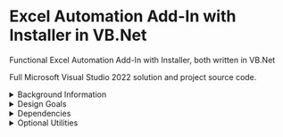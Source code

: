 # Excel Automation Add-In with Installer in VB.Net
Functional Excel Automation Add-In with Installer, both written in VB.Net

Full Microsoft Visual Studio 2022 solution and project source code.

<details><summary>Background Information</summary>
<p>
  
Excel User-Defined Functions (UDFs) as developed in VB.Net have been around for many years, early examples of which are published here - 

http://www.cpearson.com/Excel/CreatingNETFunctionLib.aspx

https://www.codeproject.com/Articles/7753/Create-an-Automation-Add-In-for-Excel-using-NET


Whilst these functions work well, the deployment of them can be more problematic, particularly where end users may not be familiar with, or permitted to, run command line utilities such as RegAsm to complete the installation. 

</p>
</details>  

<details><summary>Design Goals</summary>
<p>

The design goals for this project are therefore :-

1.  Working Excel Automation Add-In with sample functions
2.  Integrated 'Click-Through' Installer, more familiar to end-users
3.  All development in VB.Net, using Microsoft Visual Studio 2022
4.  No third-party libraries or utilities required
5.  Coding style to support infrequent developers
6.  Supports 32-Bit and 64-Bit Office - see later for details

</p>
</details> 

<details><summary>Dependencies</summary>
<p>

1.  Microsoft Windows 10, 64-Bit with .Net installed
2.  Microsoft Office 32-Bit or 64-Bit installed 
3.  Microsoft Visual Studio 2022
   

</p>
</details> 

<details><summary>Optional Utilities</summary>
1. https://www.nirsoft.net/utils/registered_dll_view.html
2. 
</p>
</details> 
